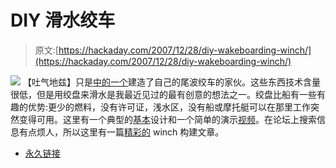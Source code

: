 # DIY 滑水绞车

> 原文:[https://hackaday.com/2007/12/28/diy-wakeboarding-winch/](https://hackaday.com/2007/12/28/diy-wakeboarding-winch/)

![](../Images/e03988b3a678d74b6536209b166cedf4.png)
【吐气地兹】只是[中的一个](http://wakeboarding-winch.com/viewtopic.php?t=314)建造了自己的尾波绞车的家伙。这些东西技术含量很低，但是用绞盘来滑水是我最近见过的最有创意的想法之一。绞盘比船有一些有趣的优势:更少的燃料，没有许可证，浅水区，没有船或摩托艇可以在那里工作突然变得可用。这里有一个典型的[基本](http://wakeboarding-winch.com/viewtopic.php?t=13)设计和一个简单的演示[视频](http://www.youtube.com/watch?v=ujc21hv3FQw)。在论坛上搜索信息有点烦人，所以这里有一篇[精彩的](http://www.tahitimx.com/winch/) winch 构建文章。

*   [永久链接](http://wakeboarding-winch.com/viewtopic.php?t=314)